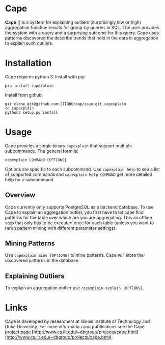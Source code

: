 # Cape

**Cape** () is a system for explaining outliers (surprisingly low or high) aggregation function results for group-by queries in SQL. The user provides the system with a query and a surprising outcome for this query. Cape uses patterns discovered the describe trends that hold in the data in aggregation to explain such outliers.

# Installation

Cape requires python 3. Install with pip:

~~~shell
pip install capexplain
~~~

Install from github

~~~shell
git clone git@github.com:IITDBGroup/cape.git capexplain
cd capexplain
python3 setup.py install
~~~

# Usage

Cape provides a single binary `capexplain` that support multiple subcommands. The general form is:

~~~shell
capexplain COMMAND [OPTIONS]
~~~

Options are specific to each subcommand. Use `capexplain help` to see a list of supported commands and `capexplain help COMMAND` get more detailed help for a subcommand.

## Overview

Cape currently only supports PostgreSQL as a backend database. To use Cape to explain an aggregation outlier, you first have to let cape find patterns for the table over which are you are aggregating. This an offline step that only has to be executed once for each table (unless you want to rerun pattern mining with different parameter settings).

## Mining Patterns

Use `capexplain mine [OPTIONS]` to mine patterns. Cape will store the discovered patterns in the database.

## Explaining Outliers

To explain an aggregation outlier use `capexplain explain [OPTIONS]`.


# Links

Cape is developed by researchers at Illinois Institute of Technology and Duke University. For more information and publications see the Cape project page [http://www.cs.iit.edu/~dbgroup/projects/cape.html](http://www.cs.iit.edu/~dbgroup/projects/cape.html).
